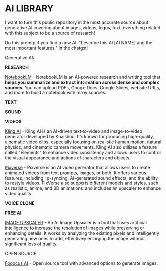 # AI LIBRARY

I want to turn this public repository in the most accurate source about generative AI covering about images, videos, logos, text, everything related with this subject to be a source of research!

Do this promtp if you find a new AI:
"Describe this AI [AI NAME] and the most important features." in the chatgpt!

Generative AI:

**RESEARCH**

[NotebookLM](https://notebooklm.google.com/) - NotebookLM is an AI-powered research and writing tool that **helps you summarize and extract information across dense and complex sources**. You can upload PDFs, Google Docs, Google Slides, website URLs, and more to build a notebook with many sources.

**TEXT**

**SOUND**

**VIDEOS**



[Kling AI](https://app.klingai.com/) - Kling AI is an AI-driven text-to-video and image-to-video generator developed by Kuaishou. It's known for producing high-quality, cinematic video clips, especially focusing on realistic human motion, natural physics, and cinematic camera movements. Kling AI also utilizes a feature called "Elements" to enhance video consistency and allows users to control the visual appearance and actions of characters and objects.

[Pixverse](https://app.pixverse.ai/) - Pixverse is an AI video generator that allows users to create animated videos from text prompts, images, or both. It offers various features, including lip-syncing, AI-generated sound effects, and the ability to restyle videos. PixVerse also supports different models and styles, such as realistic, anime, and 3D animations, and includes an upscaler to enhance video quality.

**VOICE CLONE**

**FREE AI**

[IMAGE UPSCALER](https://imgupscaler.com/) - An AI Image Upscaler is a tool that uses artificial intelligence to increase the resolution of images while preserving or enhancing details. It works by analyzing the existing pixels and intelligently generating new ones to add, effectively enlarging the image without significant loss of quality.

OPEN SOURCE

[Fooocus AI](https://github.com/lllyasviel/Fooocus) - Open source tool with advanced options to generate images.























